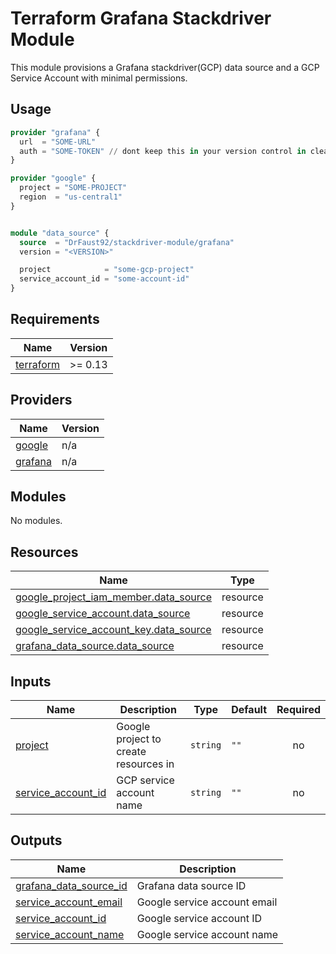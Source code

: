 # Terraform Grafana Stackdriver Module

This module provisions a Grafana stackdriver(GCP) data source and a GCP Service Account with minimal permissions.

## Usage

```terraform
provider "grafana" {
  url  = "SOME-URL"
  auth = "SOME-TOKEN" // dont keep this in your version control in clear text
}

provider "google" {
  project = "SOME-PROJECT"
  region  = "us-central1"
}


module "data_source" {
  source  = "DrFaust92/stackdriver-module/grafana"
  version = "<VERSION>"

  project            = "some-gcp-project"
  service_account_id = "some-account-id"
}

```

<!-- BEGINNING OF PRE-COMMIT-TERRAFORM DOCS HOOK -->
## Requirements

| Name | Version |
|------|---------|
| <a name="requirement_terraform"></a> [terraform](#requirement\_terraform) | >= 0.13 |

## Providers

| Name | Version |
|------|---------|
| <a name="provider_google"></a> [google](#provider\_google) | n/a |
| <a name="provider_grafana"></a> [grafana](#provider\_grafana) | n/a |

## Modules

No modules.

## Resources

| Name | Type |
|------|------|
| [google_project_iam_member.data_source](https://registry.terraform.io/providers/hashicorp/google/latest/docs/resources/project_iam_member) | resource |
| [google_service_account.data_source](https://registry.terraform.io/providers/hashicorp/google/latest/docs/resources/service_account) | resource |
| [google_service_account_key.data_source](https://registry.terraform.io/providers/hashicorp/google/latest/docs/resources/service_account_key) | resource |
| [grafana_data_source.data_source](https://registry.terraform.io/providers/grafana/grafana/latest/docs/resources/data_source) | resource |

## Inputs

| Name | Description | Type | Default | Required |
|------|-------------|------|---------|:--------:|
| <a name="input_project"></a> [project](#input\_project) | Google project to create resources in | `string` | `""` | no |
| <a name="input_service_account_id"></a> [service\_account\_id](#input\_service\_account\_id) | GCP service account name | `string` | `""` | no |

## Outputs

| Name | Description |
|------|-------------|
| <a name="output_grafana_data_source_id"></a> [grafana\_data\_source\_id](#output\_grafana\_data\_source\_id) | Grafana data source ID |
| <a name="output_service_account_email"></a> [service\_account\_email](#output\_service\_account\_email) | Google service account email |
| <a name="output_service_account_id"></a> [service\_account\_id](#output\_service\_account\_id) | Google service account ID |
| <a name="output_service_account_name"></a> [service\_account\_name](#output\_service\_account\_name) | Google service account name |
<!-- END OF PRE-COMMIT-TERRAFORM DOCS HOOK -->